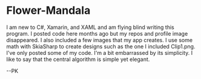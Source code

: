 # Flower-Mandala

I am new to C#, Xamarin, and XAML and am flying blind writing this program. I posted code here months ago but my repos and profile image disappeared. I also included a few images that my app creates. I use some math with SkiaSharp to create designs such as the one I included Clip1.png. I've only posted some of my code. I'm a bit embarrassed by its simplicity. I like to say that the central algorithm is simple yet elegant. 

--PK
